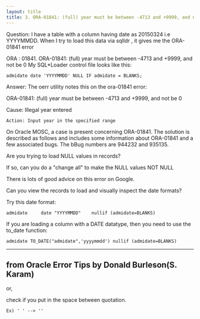 ```yaml
---
layout: title
title: 3. ORA-01841: (full) year must be between -4713 and +9999, and not be 0 
---
```



Question: I have a table with a column having date as 20150324 i.e YYYYMMDD.
When I try to load this data via sqlldr , it gives me the ORA-01841 error
 
ORA : 01841.
ORA-01841: (full) year must be between -4713 and +9999, and not be 0 
My SQL*Loader control file looks like this:
```
admidate date 'YYYYMMDD' NULL IF admidate = BLANKS;
 ```
Answer: The oerr utility notes this on the ora-01841 error:
 
ORA-01841: (full) year must be between -4713 and +9999, and not be 0
 
Cause: Illegal year entered  
```
Action: Input year in the specified range
```
On Oracle MOSC, a case is present concerning ORA-01841.  The solution is described as follows and includes some information about ORA-01841 and a few associated bugs.   The bBug numbers are 944232 and 935135. 

Are you trying to load NULL values in records?

If so, can you do a "change all" to make the NULL values NOT NULL

There is lots of good advice on this error on Google.

Can you view the records to load and visually inspect the date formats?

Try this date format:
```
admidate     date "YYYYMMDD"    nullif (admidate=BLANKS)
```

If you are loading a column with a DATE datatype, then you need to use the to_date function:
```
admidate TO_DATE("admidate",'yyyymmdd') nullif (admidate=BLANKS)
```

---------------------------------------------------
from Oracle Error Tips by Donald Burleson(S. Karam)
---------------------------------------------------

or,

check if you put in the space between quotation.
```
Ex) ' ' --> ''
```
